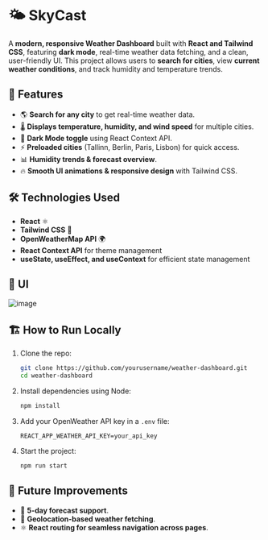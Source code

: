 # 🌤 SkyCast

A **modern, responsive Weather Dashboard** built with **React and Tailwind CSS**, featuring **dark mode**, real-time weather data fetching, and a clean, user-friendly UI. This project allows users to **search for cities**, view **current weather conditions**, and track humidity and temperature trends.

## 🚀 Features
- 🌎 **Search for any city** to get real-time weather data.
- 🌡 **Displays temperature, humidity, and wind speed** for multiple cities.
- 🌙 **Dark Mode toggle** using React Context API.
- ⚡ **Preloaded cities** (Tallinn, Berlin, Paris, Lisbon) for quick access.
- 📊 **Humidity trends & forecast overview**.
- 🔥 **Smooth UI animations & responsive design** with Tailwind CSS.

## 🛠️ Technologies Used
- **React** ⚛️
- **Tailwind CSS** 🎨
- **OpenWeatherMap API** 🌍
- **React Context API** for theme management
- **useState, useEffect, and useContext** for efficient state management

## 📸 UI
![image](https://github.com/user-attachments/assets/48a089fc-c1ac-4259-8023-025bc11f4b21)


## 🏗️ How to Run Locally
1. Clone the repo:
   ```bash
   git clone https://github.com/yourusername/weather-dashboard.git
   cd weather-dashboard
   ```
2. Install dependencies using Node:
   ```bash
   npm install
   ```
3. Add your OpenWeather API key in a `.env` file:
   ```env
   REACT_APP_WEATHER_API_KEY=your_api_key
   ```
4. Start the project:
   ```bash
   npm run start
   ```

## 🌟 Future Improvements
- 📅 **5-day forecast support**.
- 📍 **Geolocation-based weather fetching**.
- ⚛️ **React routing for seamless navigation across pages**.






























